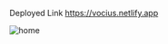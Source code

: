 Deployed Link https://vocius.netlify.app

![home](https://github.com/monica-dev99/Vocius/assets/77149247/56d3cfde-8ddf-409a-a666-6367d44d5d05)

